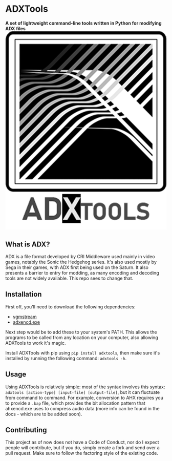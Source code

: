 # ADXTools
**A set of lightweight command-line tools written in Python for modifying ADX files**
![ADXTools](/docs/images/ADX_logo.png)

## What is ADX?
ADX is a file format developed by CRI Middleware used mainly in video games, notably the Sonic the Hedgehog series. It's also used mostly by Sega in their games, with ADX first being used on the Saturn. It also presents a barrier to entry for modding, as many encoding and decoding tools are not widely available. This repo sees to change that.


## Installation
First off, you'll need to download the following dependencies:

- [vgmstream](https://github.com/vgmstream/vgmstream)
- [adxencd.exe](https://github.com/Flipleerr/my-stuff/raw/master/adxencd.exe)

Next step would be to add these to your system's PATH. This allows the programs to be called from any location on your computer, also allowing ADXTools to work it's magic.

Install ADXTools with pip using `pip install adxtools`, then make sure it's installed by running the following command: `adxtools -h`.

## Usage
Using ADXTools is relatively simple: most of the syntax involves this syntax: `adxtools [action-type] [input-file] [output-file]`, but it can fluctuate from command to command. For example, conversion to AHX requires you to provide a `.bap` file, which provides the bit allocation pattern that ahxencd.exe uses to compress audio data (more info can be found in the docs - which are to be added soon).

## Contributing
This project as of now does not have a Code of Conduct, nor do I expect people will contribute, but if you do, simply create a fork and send over a pull request. Make sure to follow the factoring style of the existing code.